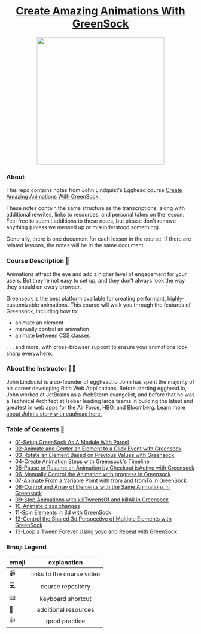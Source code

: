 <h1 align="center"><a href="https://egghead.io/courses/create-amazing-animations-with-greensock">Create Amazing Animations With GreenSock</a></h1>

<p align="center"><img src="https://d2eip9sf3oo6c2.cloudfront.net/series/square_covers/000/000/253/full/EGH_GreensockAnimation_Final.png" width="340"></p>

### About
This repo contains notes from John Lindquist's Egghead course [Create Amazing Animations With GreenSock](https://egghead.io/courses/create-amazing-animations-with-greensock).

These notes contain the same structure as the transcriptions, along with additional rewrites, links to resources, and personal takes on the lesson. Feel free to submit additions to these notes, but please don't remove anything (unless we messed up or misunderstood something).

Generally, there is one document for each lesson in the course. If there are related lessons, the notes will be in the same document.

### Course Description 💪
Animations attract the eye and add a higher level of engagement for your users. But they’re not easy to set up, and they don’t always look the way they should on every browser.

Greensock is the best platform available for creating performant, highly-customizable animations. This course will walk you through the features of Greensock, including how to:

- animate an element
- manually control an animation
- animate between CSS classes


. . . and more, with cross-browser support to ensure your animations look sharp everywhere.

### About the Instructor 👨‍💻
John Lindquist is a co-founder of egghead.io John has spent the majority of his career developing Rich Web Applications. Before starting egghead.io, John worked at JetBrains as a WebStorm evangelist, and before that he was a Technical Architect at Isobar leading large teams in building the latest and greatest in web apps for the Air Force, HBO, and Bloomberg. [Learn more about John's story with egghead here.](https://howtoegghead.com/instructor/case-studies/john-lindquist/)

### Table of Contents 📜
- [01-Setup GreenSock As A Module With Parcel](01-Setup-GreenSock-as-a-Module-with-Parcel.md)
- [02-Animate and Center an Element to a Click Event with Greensock](02-Animate-and-Center-an-Element-to-a-Click-Event-with-Greensock.md)
- [03-Rotate an Element Based on Previous Values with Greensock](03-Rotate-an-Element-Based-on-Previous-Values-with-Greensock.md)
- [04-Create Animation Steps with Greensock's Timeline](04-Create-Animation-Steps-with-Greensocks-Timeline.md)
- [05-Pause or Resume an Animation by Checkout isActive with Greensock](05-Pause-or-Resume-an-Animation-by-Checkout-isActive-with-Greensock.md)
- [06-Manually Control the Animation with progress in Greensock](06-Manually-Control-the-Animation-with-progress-in-Greensock.md)
- [07-Animate From a Variable Point with from and fromTo in GreenSock](07-Animate-From-a-Variable-Point-with-from-and-fromTo-in-Greensock.md)
- [08-Control and Array of Elements with the Same Animations in Greensock](08-Control-an-Array-of-Elements-with-the-Same-Animation-in-Greensock.md)
- [09-Stop Animations with killTweensOf and killAll in Greensock](09-Stop-Animations-with-killTweensOf-and-killAll-in-Greensock.md)
- [10-Animate class changes](10-Animate-Between-CSS-Classes-with-GreenSock.md)
- [11-Spin Elements in 3d with GreenSock](11-Spin-Elements-in-3d-with-GreenSock.md)
- [12-Control the Shared 3d Perspective of Multiple Elements with GreenSock](12-Control-the-Shared-3d-Perspective-of-Multiple-Elements-with-GreenSock.md)
- [13-Loop a Tween Forever Using yoyo and Repeat with GreenSock](13-Loop-a-Tween-Forever-Using-Yoyo-and-Repeat-with-GreenSock.md)

### Emoji Legend

| emoji| explanation              |
| -----|:------------------------:|
| 📹   | links to the course video|
| 💻   | course repository        |
| ⌨️    | keyboard shortcut        |
| 🤔   | additional resources     |
| 👍   | good practice            |